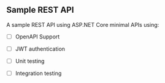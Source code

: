 ## Sample REST API

A sample REST API using ASP.NET Core minimal APIs using:
- [ ] OpenAPI Support
- [ ] JWT authentication
- [ ] Unit testing
- [ ] Integration testing

